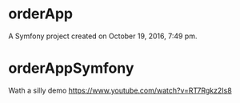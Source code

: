 orderApp
========

A Symfony project created on October 19, 2016, 7:49 pm.
# orderAppSymfony

Wath a silly demo https://www.youtube.com/watch?v=RT7Rgkz2Is8
